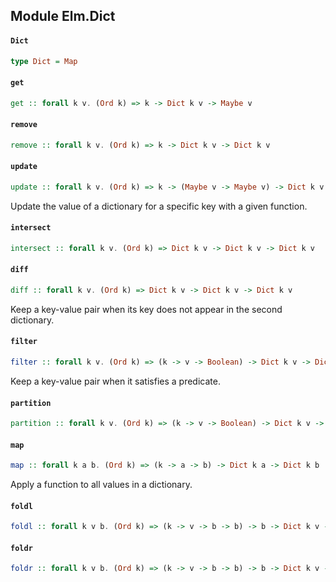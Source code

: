 ## Module Elm.Dict

#### `Dict`

``` purescript
type Dict = Map
```

#### `get`

``` purescript
get :: forall k v. (Ord k) => k -> Dict k v -> Maybe v
```

#### `remove`

``` purescript
remove :: forall k v. (Ord k) => k -> Dict k v -> Dict k v
```

#### `update`

``` purescript
update :: forall k v. (Ord k) => k -> (Maybe v -> Maybe v) -> Dict k v -> Dict k v
```

Update the value of a dictionary for a specific key with a given function. 

#### `intersect`

``` purescript
intersect :: forall k v. (Ord k) => Dict k v -> Dict k v -> Dict k v
```

#### `diff`

``` purescript
diff :: forall k v. (Ord k) => Dict k v -> Dict k v -> Dict k v
```

Keep a key-value pair when its key does not appear in the second dictionary.

#### `filter`

``` purescript
filter :: forall k v. (Ord k) => (k -> v -> Boolean) -> Dict k v -> Dict k v
```

Keep a key-value pair when it satisfies a predicate. 

#### `partition`

``` purescript
partition :: forall k v. (Ord k) => (k -> v -> Boolean) -> Dict k v -> { trues :: Dict k v, falses :: Dict k v }
```

#### `map`

``` purescript
map :: forall k a b. (Ord k) => (k -> a -> b) -> Dict k a -> Dict k b
```

Apply a function to all values in a dictionary. 

#### `foldl`

``` purescript
foldl :: forall k v b. (Ord k) => (k -> v -> b -> b) -> b -> Dict k v -> b
```

#### `foldr`

``` purescript
foldr :: forall k v b. (Ord k) => (k -> v -> b -> b) -> b -> Dict k v -> b
```


